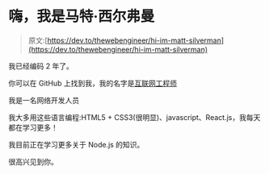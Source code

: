 # 嗨，我是马特·西尔弗曼

> 原文:[https://dev.to/thewebengineer/hi-im-matt-silverman](https://dev.to/thewebengineer/hi-im-matt-silverman)

我已经编码 2 年了。

你可以在 GitHub 上找到我，我的名字是[互联网工程师](https://github.com/TheWebEngineer)

我是一名网络开发人员

我大多用这些语言编程:HTML5 + CSS3(很明显)、javascript、React.js，我每天都在学习更多！

我目前正在学习更多关于 Node.js 的知识。

很高兴见到你。